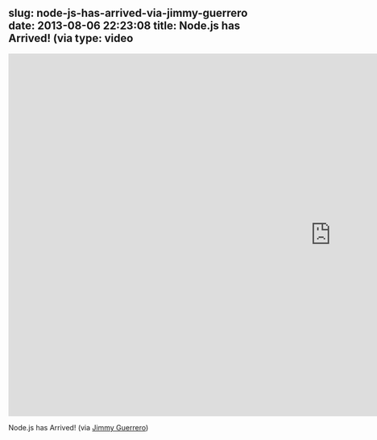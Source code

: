 slug: node-js-has-arrived-via-jimmy-guerrero
date: 2013-08-06 22:23:08
title: Node.js has Arrived! (via 
type: video
---

<iframe src="http://player.vimeo.com/video/70603516" width="1280" height="720" frameborder="0" webkitAllowFullScreen mozallowfullscreen allowFullScreen></iframe>

Node.js has Arrived! (via [Jimmy Guerrero](http://vimeo.com/70603516))
